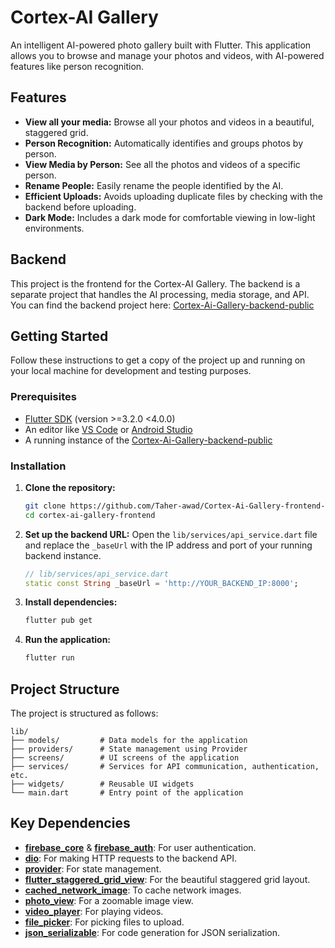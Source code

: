 # Cortex-AI Gallery

An intelligent AI-powered photo gallery built with Flutter. This application allows you to browse and manage your photos and videos, with AI-powered features like person recognition.

## Features

*   **View all your media:** Browse all your photos and videos in a beautiful, staggered grid.
*   **Person Recognition:** Automatically identifies and groups photos by person.
*   **View Media by Person:** See all the photos and videos of a specific person.
*   **Rename People:** Easily rename the people identified by the AI.
*   **Efficient Uploads:** Avoids uploading duplicate files by checking with the backend before uploading.
*   **Dark Mode:** Includes a dark mode for comfortable viewing in low-light environments.

## Backend

This project is the frontend for the Cortex-AI Gallery. The backend is a separate project that handles the AI processing, media storage, and API. You can find the backend project here: [Cortex-Ai-Gallery-backend-public](https://github.com/Taher-awad/Cortex-Ai-Gallery-backend-public)

## Getting Started

Follow these instructions to get a copy of the project up and running on your local machine for development and testing purposes.

### Prerequisites

*   [Flutter SDK](https://flutter.dev/docs/get-started/install) (version >=3.2.0 <4.0.0)
*   An editor like [VS Code](https://code.visualstudio.com/) or [Android Studio](https://developer.android.com/studio)
*   A running instance of the [Cortex-Ai-Gallery-backend-public](https://github.com/Taher-awad/Cortex-Ai-Gallery-backend-public)

### Installation

1.  **Clone the repository:**
    ```bash
    git clone https://github.com/Taher-awad/Cortex-Ai-Gallery-frontend-public.git
    cd cortex-ai-gallery-frontend
    ```
2.  **Set up the backend URL:**
    Open the `lib/services/api_service.dart` file and replace the `_baseUrl` with the IP address and port of your running backend instance.
    ```dart
    // lib/services/api_service.dart
    static const String _baseUrl = 'http://YOUR_BACKEND_IP:8000';
    ```
3.  **Install dependencies:**
    ```bash
    flutter pub get
    ```
4.  **Run the application:**
    ```bash
    flutter run
    ```

## Project Structure

The project is structured as follows:

```
lib/
├── models/         # Data models for the application
├── providers/      # State management using Provider
├── screens/        # UI screens of the application
├── services/       # Services for API communication, authentication, etc.
├── widgets/        # Reusable UI widgets
└── main.dart       # Entry point of the application
```

## Key Dependencies

*   [**firebase_core**](https://pub.dev/packages/firebase_core) & [**firebase_auth**](https://pub.dev/packages/firebase_auth): For user authentication.
*   [**dio**](https://pub.dev/packages/dio): For making HTTP requests to the backend API.
*   [**provider**](https://pub.dev/packages/provider): For state management.
*   [**flutter_staggered_grid_view**](https://pub.dev/packages/flutter_staggered_grid_view): For the beautiful staggered grid layout.
*   [**cached_network_image**](https://pub.dev/packages/cached_network_image): To cache network images.
*   [**photo_view**](https://pub.dev/packages/photo_view): For a zoomable image view.
*   [**video_player**](https://pub.dev/packages/video_player): For playing videos.
*   [**file_picker**](https://pub.dev/packages/file_picker): For picking files to upload.
*   [**json_serializable**](https://pub.dev/packages/json_serializable): For code generation for JSON serialization.
